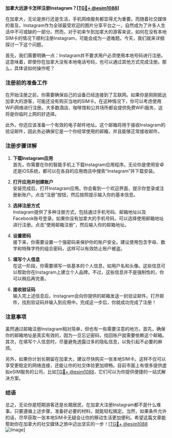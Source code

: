 **加拿大远游卡怎样注册Instagram？[[TG💪+ @esim1088](https://t.me/s/esim1088)]**

在加拿大，无论是旅行还是生活，手机网络服务都显得尤为重要。而随着社交媒体的普及，Instagram作为全球最受欢迎的图片分享平台之一，自然成为了许多人生活中不可或缺的一部分。然而，对于初来乍到加拿大的游客来说，如何在没有本地SIM卡的情况下顺利注册Instagram，可能会成为一道难题。今天，我们就来详细探讨一下这个问题。

首先，我们需要明确一点：Instagram并不要求用户必须使用本地号码进行注册。这意味着，即使你在加拿大没有本地电话号码，也可以通过其他方式完成注册。那么，具体该如何操作呢？

### 注册前的准备工作

在开始注册之前，你需要确保自己的设备已经连接到了互联网。如果你是刚刚抵达加拿大的游客，可能还没有购买当地的SIM卡。在这种情况下，你可以考虑使用WiFi网络进行注册。大多数酒店、咖啡馆和公共场所都会提供免费WiFi服务，这将是你临时上网的好选择。

此外，你还应该准备一个有效的电子邮件地址。这个邮箱将用于接收Instagram的验证邮件，因此务必确保它是一个你经常使用的邮箱，并且能够正常接收邮件。

### 注册步骤详解

1. **下载Instagram应用**  
   首先，你需要在你的智能手机上下载Instagram应用程序。无论你是使用安卓还是iOS系统，都可以在各自的应用商店中搜索“Instagram”并下载安装。

2. **打开应用并创建账户**  
   安装完成后，打开Instagram应用。你会看到一个欢迎界面，提示你登录或注册新账户。点击“注册”按钮，然后按照提示输入你的基本信息。

3. **选择注册方式**  
   Instagram提供了多种注册方式，包括通过手机号码、邮箱地址以及Facebook账号登录。如果你没有加拿大的手机号码，可以选择使用邮箱地址进行注册。点击“使用邮箱注册”，然后输入你的邮箱地址。

4. **设置密码**  
   接下来，你需要设置一个强密码来保护你的账户安全。建议使用包含字母、数字和特殊字符的组合密码，这样可以有效防止账户被盗。

5. **填写个人信息**  
   在这一阶段，你需要填写一些基本的个人信息，如用户名和头像。这些信息可以帮助你在Instagram上建立个人品牌。不过，这些信息并不是强制性的，你可以稍后再完善。

6. **接收验证码**  
   输入完上述信息后，Instagram会向你提供的邮箱发送一封验证邮件。打开邮件，找到验证码并输入到应用中。完成这一步后，你就成功完成了注册！

### 注意事项

虽然通过邮箱注册Instagram相对简单，但也有一些需要注意的地方。首先，确保你的邮箱地址是真实有效的，因为一旦忘记密码，找回账户就需要依赖这个邮箱。其次，在填写个人信息时，尽量避免透露过多的隐私信息，以免引起不必要的麻烦。

另外，如果你计划长期留在加拿大，建议尽快购买一张本地SIM卡。这样不仅可以享受更稳定的网络连接，还能让你的社交体验更加顺畅。目前市面上有很多提供虚拟eSIM服务的公司，比如[TG💪+ @esim1088](https://t.me/s/esim1088)，它们可以为你提供便捷的一站式解决方案。

### 结语

总之，无论你是短期游客还是长期居民，在加拿大注册Instagram都不是什么难事。只要遵循上述步骤，准备好必要的材料，就能轻松搞定。当然，如果条件允许的话，尽早获取一张本地SIM卡无疑会让你的移动生活更加便利。希望这篇文章能帮助你在加拿大的社交媒体之旅中迈出坚实的一步！[[TG💪+ @esim1088](https://t.me/s/esim1088) ![Image](https://i.postimg.cc/4NQfJmqS/Snipaste-2025-05-13-00-14-12.png)]